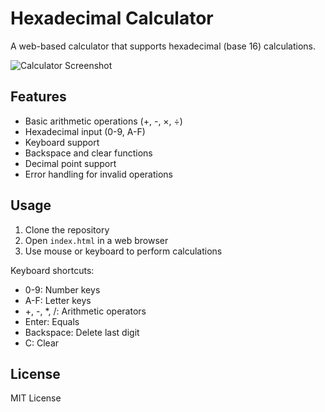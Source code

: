 # Hexadecimal Calculator

A web-based calculator that supports hexadecimal (base 16) calculations.

![Calculator Screenshot](https://files.catbox.moe/juoq1d.png)

## Features
- Basic arithmetic operations (+, -, ×, ÷)
- Hexadecimal input (0-9, A-F)
- Keyboard support
- Backspace and clear functions
- Decimal point support
- Error handling for invalid operations

## Usage
1. Clone the repository
2. Open `index.html` in a web browser
3. Use mouse or keyboard to perform calculations

Keyboard shortcuts:
- 0-9: Number keys
- A-F: Letter keys
- +, -, *, /: Arithmetic operators
- Enter: Equals
- Backspace: Delete last digit
- C: Clear

## License
MIT License
